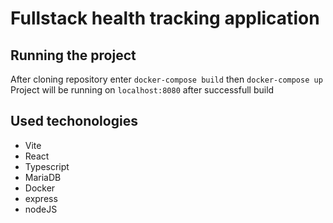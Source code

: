 # Fullstack health tracking application
## Running the project
After cloning repository enter `docker-compose build` then `docker-compose up`
Project will be running on `localhost:8080` after successfull build

## Used techonologies
- Vite
- React
- Typescript
- MariaDB
- Docker
- express
- nodeJS
